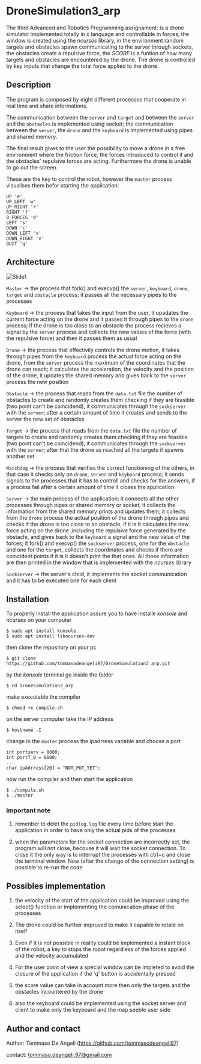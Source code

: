 # DroneSimulation3_arp
The third Advanced and Robotics Programming assignament:  is a drone simulator implemented totally in c language and controllable in forces, the window is created using the *ncurses* library, in the environment random targets and obstacles spawn communicating to the server through sockets, the obstacles create a repulsive force, the *SCORE* is a funtion of how many targets and obstacles are encountered by the drone. The drone is controlled by key inputs that change the total force applied to the drone.

## Description
The program is composed by eight different processes that cooperate in real time and share informations.

The communication between the `server` and `target` and between the `server` and the `obstacles` is implemented using socket; the communication between the `server`, the `drone` and the `keyboard` is implemented using pipes and shared memory.


The final result gives to the user the possibility to move a drone in a free environment where the friction force, the forces intruduced to control it and the obstacles' repulsive forces are acting.
Furthermore the drone is unable to go out the screen.

These are the key to control the robot, however the `master` process visualises them befor starting the application:
```
UP 'e'
UP_LEFT 'w'
UP_RIGHT 'r'
RIGHT 'f'
0 FORCES 'd'
LEFT 's'
DOWN 'c'
DOWN_LEFT 'x'
DOWN_RIGHT 'v'
QUIT 'q'
```

## Architecture
![Slide1](https://github.com/user-attachments/assets/3e290ee5-54ef-4db2-9330-0a696b99898f)

`Master` -> the process that fork() and execvp() the `server`, `keyboard`, `drone`, `target` and `obstacle` process; it passes all the necessary pipes to the processes

`Keyboard` -> the process that takes the input from the user, it upadates the current force acting on the drone and it passes it through pipes to the `drone` process; if the drone is too close to an obstacle the process recieves a signal by the `server` process and collects the new values of the force (with the repulsive force) and then it passes them as usual

`Drone` -> the process that effectivily controls the drone motion, it takes through pipes from the `keyboard` process the actual force acting on the drone, from the `server` process the maximum of the coordinates that the drone can reach; it calculates the acceleration, the velocity and the position of the drone, it updates the shared memory and gives back to the `server` process the new position

`Obstacle` -> the process that reads from the `data.txt` file the number of obstacles to create and randomly creates them checking if they are feasible (two point can't be coincidend), it communicates through the `sockserver` with the `server`; after a certain amount of time it creates and sends to the server the new set of obstacles

`Target` -> the process that reads from the `data.txt` file the number of targets to create and randomly creates them checking if they are feasible (two point can't be coincidend), it communicates through the `sockserver` with the `server`; after that the drone as reached all the targets if spawns another set

`Watchdog` -> the process that verifies the correct functioning of the others, in that case it checks only on `drone`, `server` and `keyboard` process; it sends signals to the processes that it has to controll and checks for the answers, if a process fail after a certain amount of time it closes the application

`Server` -> the main process of the application; it connects all the other processes through pipes or shared memory or socket; it collects the information from the shared memory prints and updates them; it collects from the `drone` process the actual position of the drone through pipes and checks if the drone is too close to an obstacle, if it is it calculates the new force acting on the drone ,including the repulsive force generated by the obstacle, and gives back to the `keyboard` a signal and the new value of the forces; it fork() and execvp() the `sockserver` process, one for the `obstacle` and one for the `target`, collects the coordinates and checks if there are coincident points if it is it doesn't print the that ones. All those information are then printed in the window that is implemented with the *ncurses* library

`Sockserver` -> the server's child, it implements the socket communication and it has to be executed one for each client

## Installation
To properly install the application assure you to have installe *konsole* and *ncurses* on your computer
```
$ sudo apt install konsole
$ sudo apt install libncurses-dev
```

then clone the repository on your pc
```
$ git clone https://github.com/tommasodeangeli97/DroneSimulation3_arp.git
```

by the *konsole* terminal go inside the folder
```
$ cd DroneSimulation3_arp
```

make executable the compiler
```
$ chmod +x compile.sh
```

on the server computer take the IP address
```
$ hostname -I
```

change in the `master` process the ipadrress variable and choose a port
```
int portserv = 8080;
int portT_O = 8080;
...
char ipAdrress[20] = "NOT_PUT_YET";
```

now run the compiler and then start the application
```
$ ./compile.sh
$ ./master
```

### important note
1. remenber to delet the `pidlog.log` file every time before start the application in order to have only the actual pids of the processes

2. when the parameters for the socket connection are incorrectly set, the program will not close, becouse it will wait the socket connection. To close it the only way is to interrupt the processes with ctrl+c and close the terminal window. Now (after the change of the connection setting) is possible to re-run the code.

## Possibles implementation
1. the velocity of the start of the application could be improved using the select() function or implementing the comunication phase of the processes

2. The drone could be further impruved to make it capable to rotate on itself

3. Even if it is not possible in reality could be implemented a instant block of the robot, a key to stops the robot regardless of the forces applied and the velocity accumulated

4. For the user point of view a special window can be impleted to avoid the closure of the application if the 'q' button is accidentally pressed

5. the score value can take in account more then only the targets and the obstacles incountered by the drone

6. also the keyboard could be implemented using the socket server and client to make only the keyboard and the map seeble user side

## Author and contact
Author: Tommaso De Angeli (https://github.com/tommasodeangeli97)

contact: tommaso.deangeli.97@gmail.com
